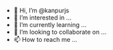 - 👋 Hi, I’m @kanpurjs
- 👀 I’m interested in ...
- 🌱 I’m currently learning ...
- 💞️ I’m looking to collaborate on ...
- 📫 How to reach me ...

<!---
kanpurjs/kanpurjs is a ✨ special ✨ repository because its `README.md` (this file) appears on your GitHub profile.
You can click the Preview link to take a look at your changes.
--->
